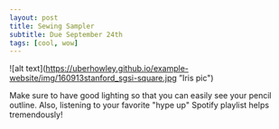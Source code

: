 ```yaml
---
layout: post
title: Sewing Sampler
subtitle: Due September 24th
tags: [cool, wow]
---
```


![alt text](https://uberhowley.github.io/example-website/img/160913stanford_sgsi-square.jpg ”Iris pic")

Make sure to have good lighting so that you can easily see your pencil outline. Also, listening to your favorite "hype up" Spotify playlist helps tremendously! 
